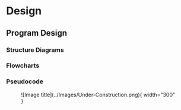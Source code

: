 # Design

## Program Design

### Structure Diagrams

### Flowcharts

### Pseudocode

<figure markdown="span">
  ![Image title](../Images/Under-Construction.png){ width="300" }
  <figcaption></figcaption>
</figure>